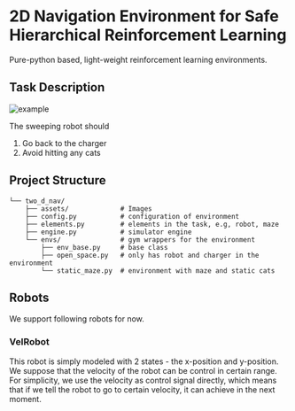 # 2D Navigation Environment for Safe Hierarchical Reinforcement Learning

Pure-python based, light-weight reinforcement learning environments. 

## Task Description

![example](https://user-images.githubusercontent.com/73256697/132261693-ba12b340-94a2-484e-beb5-6c6514bb53c7.png)

The sweeping robot should

1. Go back to the charger
2. Avoid hitting any cats

## Project Structure

```shell
└── two_d_nav/
    ├── assets/             # Images
    ├── config.py           # configuration of environment
    ├── elements.py         # elements in the task, e.g, robot, maze
    ├── engine.py           # simulator engine
    └── envs/               # gym wrappers for the environment
        ├── env_base.py     # base class
        ├── open_space.py   # only has robot and charger in the environment
        └── static_maze.py  # environment with maze and static cats

```
## Robots

We support following robots for now.

### VelRobot

This robot is simply modeled with 2 states - the x-position and y-position. We suppose that the velocity of the robot
can be control in certain range. For simplicity, we use the velocity as control signal directly, which means that if we
tell the robot to go to certain velocity, it can achieve in the next moment.
